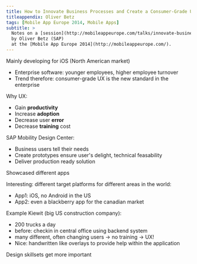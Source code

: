 ```yaml
---
title: How to Innovate Business Processes and Create a Consumer-Grade User Experience with Tailored Enterprise-Ready Mobile Solutions
titleappendix: Oliver Betz
tags: [Mobile App Europe 2014, Mobile Apps]
subtitle: >
  Notes on a [session](http://mobileappeurope.com/talks/innovate-business-processes-create-consumer-grade-user-experience-tailored-enterprise-ready-mobile-solutions/ "How to Innovate Business Processes and Create a Consumer-Grade User Experience with Tailored Enterprise-Ready Mobile Solutions")
  by Oliver Betz (SAP) 
  at the [Mobile App Europe 2014](http://mobileappeurope.com/).
---
```


Mainly developing for iOS (North American market)

* Enterprise software: younger employees, higher employee turnover
* Trend therefore: consumer-grade UX is the new standard in the enterprise

Why UX:

* Gain **productivity**
* Increase **adoption**
* Decrease user **error**
* Decrease **training** cost

SAP Mobility Design Center:

* Business users tell their needs
* Create prototypes ensure user's delight, technical feasability
* Deliver production ready solution

Showcased different apps

Interesting: different target platforms for different areas in the world:

* App1: iOS, no Android in the US
* App2: even a blackberry app for the canadian market

Example Kiewit (big US construction company):
  
* 200 trucks a day
* before: checkin in central office using backend system  
* many different, often changing users -> no training ->  UX!
* Nice: handwritten like overlays to provide help within the application

Design skillsets get more important